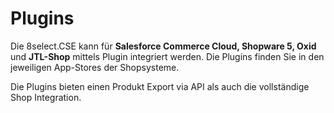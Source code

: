 # Plugins

Die 8select.CSE kann für **Salesforce Commerce Cloud, Shopware 5, Oxid** und **JTL-Shop** mittels Plugin integriert werden. Die Plugins finden Sie in den jeweiligen App-Stores der Shopsysteme.

Die Plugins bieten einen Produkt Export via API als auch die vollständige Shop Integration.

